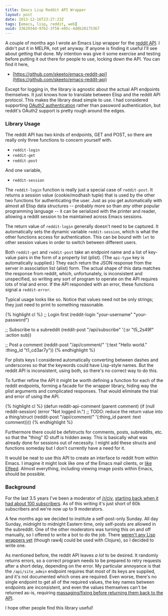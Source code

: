 ```yaml
---
title: Emacs Lisp Reddit API Wrapper
layout: post
date: 2013-12-16T23:27:23Z
tags: [emacs, lisp, reddit, web]
uuid: 3362934d-9762-3f58-e05c-4d8b28175367
---
```


A couple of months ago I wrote an Emacs Lisp wrapper for the
[reddit API](http://www.reddit.com/dev/api). I didn't put it in MELPA,
not yet anyway. If anyone is finding it useful I'll see about getting
that done. My intention was give it some exercise and testing before
putting it out there for people to use, locking down the API. You can
find it here,

 * [https://github.com/skeeto/emacs-reddit-api](https://github.com/skeeto/emacs-reddit-api)

Except for logging in, the library is agnostic about the actual API
endpoints themselves. It just knows how to translate between Elisp and
the reddit API protocol. This makes the library dead simple to use. I
had considered supporting [OAuth2 authentication][oath2] rather than
password authentication, but reddit's OAuth2 support is pretty rough
around the edges.

### Library Usage

The reddit API has two kinds of endpoints, GET and POST, so there are
really only three functions to concern yourself with.

 * `reddit-login`
 * `reddit-get`
 * `reddit-post`

And one variable,

 * `reddit-session`

The `reddit-login` function is really just a special case of
`reddit-post`. It returns a session value (cookie/modhash tuple) that
is used by the other two functions for authenticating the user. Just
as you get automatically with almost all Elisp data structures --
probably more so than *any* other popular programming language -- it
can be serialized with the printer and reader, allowing a reddit
session to be maintained across Emacs sessions.

The return value of `reddit-login` generally doesn't need to be
captured. It automatically sets the dynamic variable `reddit-session`,
which is what the other functions access for authentication. This can
be bound with `let` to other session values in order to switch between
different users.

Both `reddit-get` and `reddit-post` take an endpoint name and a list
of key-value pairs in the form of a property list (plist). (The
`api-type` key is automatically supplied.) They each return the JSON
response from the server in association list (alist) form. The actual
shape of this data matches the response from reddit, which,
unfortunately, is inconsistent and unspecified, so writing any sort of
program to operate on the API requires lots of trial and error. If the
API responded with an error, these functions signal a `reddit-error`.

Typical usage looks like so. Notice that values need not be only
strings; they just need to print to something reasonable.

{% highlight cl %}
;; Login first
(reddit-login "your-username" "your-password")

;; Subscribe to a subreddit
(reddit-post "/api/subscribe" '(:sr "t5_2s49f" :action sub))

;; Post a comment
(reddit-post "/api/comment/" '(:text "Hello world." :thing_id "t1_cd3ar7y"))
{% endhighlight %}

For plists keys I considered automatically converting between dashes
and underscores so that the keywords could have Lisp-style names. But
the reddit API is inconsistent, using both, so there's no correct way
to do this.

To further refine the API it might be worth defining a function for
each of the reddit endpoints, forming a facade for the wrapper
library, hiding way the plist arguments and complicated responses.
That would eliminate the trial and error of using the API.

{% highlight cl %}
(defun reddit-api-comment (parent comment)
  (if (null reddit-session)
      (error "Not logged in.")
    ;; TODO: reduce the return value into a thing/struct
    (reddit-post "/api/comment/" '(:thing_id parent :text comment))))
{% endhighlight %}

Furthermore there could be defstructs for comments, posts, subreddits,
etc. so that the "thing" ID stuff is hidden away. This is basically
what was already done for sessions out of necessity. I might add these
structs and functions someday but I don't currently have a need for
it.

It would be neat to use this API to create an interface to reddit from
within Emacs. I imagine it might look like one of the Emacs mail
clients, or [like Elfeed][elfeed]. Almost everything, including
viewing image posts within Emacs, should be possible.

### Background

For the last 3.5 years I've been a moderator of [/r/civ][civ],
[starting back when it had about 100 subscribers][mod]. As of this
writing it's just short of 60k subscribers and we're now up to 9
moderators.

A few months ago we decided to institute a self-post-only Sunday. All
day Sunday, midnight to midnight Eastern time, only self-posts are
allowed in the subreddit. One of the other moderators was turning this
on and off manually, so I offered to write a bot to do the job. There
[weren't any Lisp wrappers yet][wrappers] (though raw4j could be used
with Clojure), so I decided to write one.

As mentioned before, the reddit API leaves *a lot* to be desired. It
randomly returns errors, so a correct program needs to be prepared to
retry requests after a short delay, depending on the error. My
particular annoyance is that the `/api/site_admin` endpoint requires
that most of its keys are supplied, and it's not documented which ones
are required. Even worse, there's no single endpoint to get all of the
required values, the key names between endpoints are inconsistent, and
even the values themselves can't be returned as-is, requiring
[massaging/fixing before returning them back to the API][bug].

I hope other people find this library useful!


[oath2]: http://blog.jenkster.com/2013/10/an-oauth2-in-emacs-example.html
[civ]: http://www.reddit.com/r/civ
[mod]: http://www.reddit.com/r/civ/comments/clxj4/lets_tidy_rciv_up_a_bit/
[wrappers]: https://github.com/reddit/reddit/wiki/API-Wrappers
[bug]: http://www.reddit.com/r/bugs/comments/1t162o/
[elfeed]: http://nullprogram.com/blog/2013/09/04/
